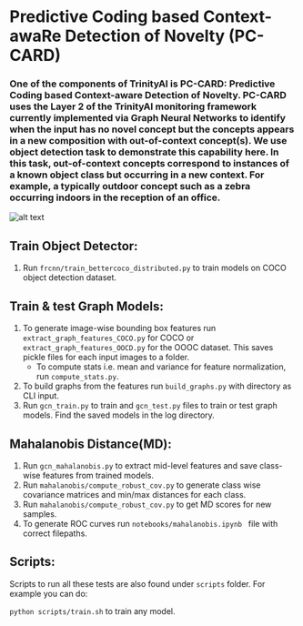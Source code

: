 

# Predictive Coding based Context-awaRe Detection of Novelty (PC-CARD)

### One of the components of TrinityAI is PC-CARD: Predictive Coding based Context-aware Detection of Novelty. PC-CARD uses the Layer 2 of the TrinityAI monitoring framework currently implemented via Graph Neural Networks to identify when the input has no novel concept but the concepts appears in a new composition with out-of-context concept(s). We use object detection task to demonstrate this capability here. In this task, out-of-context concepts correspond to instances of a known object class but occurring in a new context. For example, a typically outdoor concept such as a zebra occurring indoors in the reception of an office.

![alt text](https://github.com/SRI-CSL/TrinityAI-Monitor/blob/main/assets/ooc-zebra.jpg?raw=true)

## Train Object Detector: 

1. Run `frcnn/train_bettercoco_distributed.py` to train models on COCO object detection dataset.


## Train & test Graph Models: 

1. To generate image-wise bounding box features run  `extract_graph_features_COCO.py` for COCO or `extract_graph_features_OOCD.py` for the OOOC dataset.   This saves pickle files for each input images to a folder. 
	* To compute stats i.e. mean and variance for feature normalization, run `compute_stats.py`.   
3.  To build graphs from the features run `build_graphs.py`  with directory as CLI input. 
4. Run `gcn_train.py` to train and `gcn_test.py` files to train or test graph models. Find the saved models in the log directory.


## Mahalanobis Distance(MD):

1. Run `gcn_mahalanobis.py` to extract mid-level features and save class-wise features  from trained models.
2. Run `mahalanobis/compute_robust_cov.py` to generate class wise covariance matrices  and min/max distances for each class.
3. Run `mahalanobis/compute_robust_cov.py` to get MD  scores for new samples.
4. To generate ROC curves run  `notebooks/mahalanobis.ipynb ` file with  correct filepaths.

## Scripts:
Scripts to run all these tests are also found under `scripts` folder.
For example you can do:

`python scripts/train.sh` to train any model.



